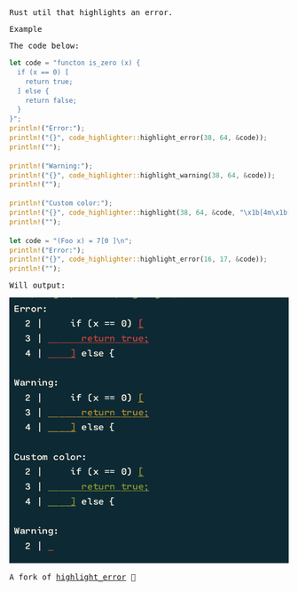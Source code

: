 <samp>

Rust util that highlights an error.

Example

The code below:

```rust
let code = "functon is_zero (x) {
  if (x == 0) [
    return true;
  ] else {
    return false;
  }
}";
println!("Error:");
println!("{}", code_highlighter::highlight_error(38, 64, &code));
println!("");

println!("Warning:");
println!("{}", code_highlighter::highlight_warning(38, 64, &code));
println!("");

println!("Custom color:");
println!("{}", code_highlighter::highlight(38, 64, &code, "\x1b[4m\x1b[32m"));
println!("");

let code = "(Foo x) = 7[0 ]\n";
println!("Error:");
println!("{}", code_highlighter::highlight_error(16, 17, &code));
println!("");
```

Will output:

![example](./example.png)

A fork of [highlight_error](https://github.com/VictorTaelin/rust_highlight_error) 🥺
